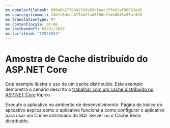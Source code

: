 ```yaml
---
ms.openlocfilehash: 8d648b2719341599e83cfaecc5f402af96562ed6
ms.sourcegitcommit: 24b1f6decbb17bb22a45166e5fdb0845c65af498
ms.translationtype: MT
ms.contentlocale: pt-BR
ms.lasthandoff: 03/01/2019
ms.locfileid: "57043553"
---
```

# <a name="aspnet-core-distributed-cache-sample"></a>Amostra de Cache distribuído do ASP.NET Core

Este exemplo ilustra o uso de um cache distribuído. Este exemplo demonstra o cenário descrito o [trabalhar com um cache distribuído no ASP.NET Core](https://docs.microsoft.com/aspnet/core/performance/caching/distributed) tópico.

Execute o aplicativo no ambiente de desenvolvimento. Página de índice do aplicativo explica como o aplicativo funciona e como configurar o aplicativo para usar um Cache distribuído do SQL Server ou o Cache Redis distribuído.
